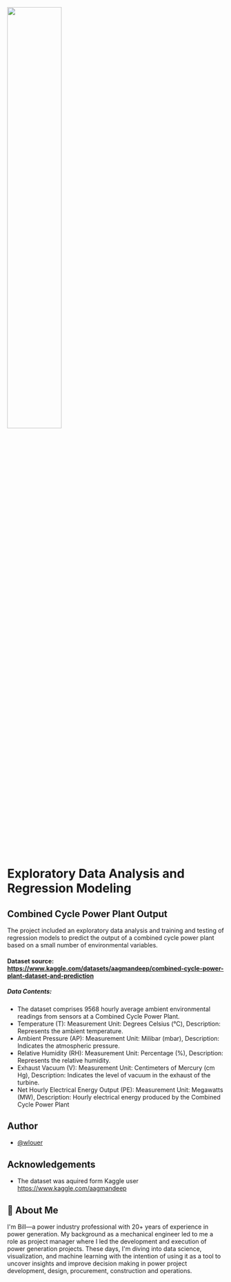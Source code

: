
<img src="https://www.ge.com/news/sites/default/files/4229.jpg" width='50%' />

# Exploratory Data Analysis and Regression Modeling 
## Combined Cycle Power Plant Output

The project included an exploratory data analysis and training and testing of regression models to predict the output of a combined cycle power plant based on a small number of environmental variables.  


#### Dataset source:  https://www.kaggle.com/datasets/aagmandeep/combined-cycle-power-plant-dataset-and-prediction
##### Data Contents:
- The dataset comprises 9568 hourly average ambient environmental readings from sensors at a Combined Cycle Power Plant. 
- Temperature (T): Measurement Unit: Degrees Celsius (°C),  Description: Represents the ambient temperature.
- Ambient Pressure (AP): Measurement Unit: Milibar (mbar), Description: Indicates the atmospheric pressure.
- Relative Humidity (RH): Measurement Unit: Percentage (%), Description: Represents the relative humidity.
- Exhaust Vacuum (V): Measurement Unit: Centimeters of Mercury (cm Hg), Description: Indicates the level of vacuum in the exhaust of the turbine.
- Net Hourly Electrical Energy Output (PE): Measurement Unit: Megawatts (MW), Description: Hourly electrical energy produced by the Combined Cycle Power Plant




## Author

- [@wlouer](https://www.github.com/wlouer)


## Acknowledgements

 - The dataset was aquired form Kaggle user https://www.kaggle.com/aagmandeep

 

## 🚀 About Me
I'm Bill—a power industry professional with 20+ years of experience in power generation. My background as a mechanical engineer led to me a role as project manager where I led the development and execution of power generation projects. These days, I'm diving into data science, visualization, and machine learning with the intention of using it as a tool to uncover insights and improve decision making in power project development, design, procurement, construction and operations.

